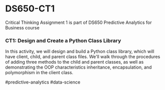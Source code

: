 # DS650-CT1
Critical Thinking Assignment 1 is part of DS650 Predictive Analytics for Business course

### CT1: Design and Create a Python Class Library

In this activity, we will design and build a Python class library, which will have client, child, and parent class files. 
We'll walk through the procedures of adding three methods to the child and parent classes, as well as demonstrating the OOP characteristics inheritance,
encapsulation, and polymorphism in the client class. 

#predictive-analytics #data-science

